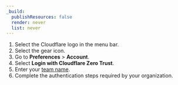 ```yaml
---
_build:
  publishResources: false
  render: never
  list: never
---
```


1. Select the Cloudflare logo in the menu bar.
2. Select the gear icon.
3. Go to **Preferences** > **Account**.
4. Select **Login with Cloudflare Zero Trust**.
5. Enter your [team name](/cloudflare-one/glossary/#team-name).
6. Complete the authentication steps required by your organization.
